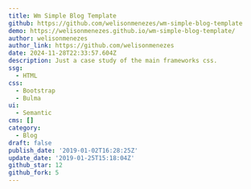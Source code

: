 ```yaml
---
title: Wm Simple Blog Template
github: https://github.com/welisonmenezes/wm-simple-blog-template
demo: https://welisonmenezes.github.io/wm-simple-blog-template/
author: welisonmenezes
author_link: https://github.com/welisonmenezes
date: 2024-11-28T22:33:57.604Z
description: Just a case study of the main frameworks css.
ssg:
  - HTML
css:
  - Bootstrap
  - Bulma
ui:
  - Semantic
cms: []
category:
  - Blog
draft: false
publish_date: '2019-01-02T16:28:25Z'
update_date: '2019-01-25T15:18:04Z'
github_star: 12
github_fork: 5
---
```

